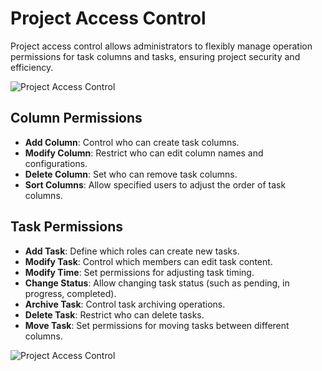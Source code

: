 # Project Access Control

Project access control allows administrators to flexibly manage operation permissions for task columns and tasks, ensuring project security and efficiency.

![Project Access Control](/images/en/pro_control_1.png)

## Column Permissions
- **Add Column**: Control who can create task columns.
- **Modify Column**: Restrict who can edit column names and configurations.
- **Delete Column**: Set who can remove task columns.
- **Sort Columns**: Allow specified users to adjust the order of task columns.

## Task Permissions
- **Add Task**: Define which roles can create new tasks.
- **Modify Task**: Control which members can edit task content.
- **Modify Time**: Set permissions for adjusting task timing.
- **Change Status**: Allow changing task status (such as pending, in progress, completed).
- **Archive Task**: Control task archiving operations.
- **Delete Task**: Restrict who can delete tasks.
- **Move Task**: Set permissions for moving tasks between different columns.

![Project Access Control](/images/en/pro_control_2.png)

